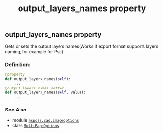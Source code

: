 ﻿---
title: output_layers_names property
second_title: Aspose.CAD for Python via .NET API References
description: 
type: docs
weight: 70
url: /python-net/aspose.cad.imageoptions/multipageoptions/output_layers_names/
is_root: false
---

## output_layers_names property


Gets or sets the output layers names(Works if export format supports layers naming, for example for Psd)
### Definition:
```python
@property
def output_layers_names(self):
    ...
@output_layers_names.setter
def output_layers_names(self, value):
    ...
```

### See Also
* module [`aspose.cad.imageoptions`](../../)
* class [`MultiPageOptions`](/cad/python-net/aspose.cad.imageoptions/multipageoptions)
